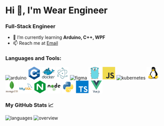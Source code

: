 <h1 align="left">Hi 👋, I'm Wear Engineer</h1>

<h3 align="left">Full-Stack Engineer</h3>

- 🌱 I’m currently learning **Arduino, C++, WPF**
- 📫 Reach me at [Email](mailto:hi@wearzdk.me)

<h3 align="left">Languages and Tools:</h3>
<p align="left">
    <img src="https://cdn.worldvectorlogo.com/logos/arduino-1.svg" alt="arduino" width="40"/>
    <img src="https://raw.githubusercontent.com/devicons/devicon/master/icons/cplusplus/cplusplus-original.svg" alt="cplusplus" width="40"/>
    <img src="https://raw.githubusercontent.com/devicons/devicon/master/icons/docker/docker-original-wordmark.svg" alt="docker" width="40"/>
    <img src="https://raw.githubusercontent.com/devicons/devicon/master/icons/electron/electron-original.svg" alt="electron" width="40"/>
    <img src="https://www.vectorlogo.zone/logos/figma/figma-icon.svg" alt="figma" width="40"/>
    <img src="https://raw.githubusercontent.com/devicons/devicon/master/icons/go/go-original.svg" alt="go" width="40"/>
    <img src="https://raw.githubusercontent.com/devicons/devicon/master/icons/javascript/javascript-original.svg" alt="javascript" width="40"/>
    <img src="https://www.vectorlogo.zone/logos/kubernetes/kubernetes-icon.svg" alt="kubernetes" width="40"/>
    <img src="https://raw.githubusercontent.com/devicons/devicon/master/icons/linux/linux-original.svg" alt="linux" width="40"/>
    <img src="https://raw.githubusercontent.com/devicons/devicon/master/icons/mongodb/mongodb-original-wordmark.svg" alt="mongodb" width="40"/>
    <img src="https://raw.githubusercontent.com/devicons/devicon/master/icons/mysql/mysql-original-wordmark.svg" alt="mysql" width="40"/>
    <img src="https://raw.githubusercontent.com/devicons/devicon/master/icons/nginx/nginx-original.svg" alt="nginx" width="40"/>
    <img src="https://raw.githubusercontent.com/devicons/devicon/master/icons/nodejs/nodejs-original-wordmark.svg" alt="nodejs" width="40"/>
    <img src="https://raw.githubusercontent.com/devicons/devicon/master/icons/python/python-original.svg" alt="python" width="40"/>
    <img src="https://raw.githubusercontent.com/devicons/devicon/master/icons/typescript/typescript-original.svg" alt="typescript" width="40"/>
    <img src="https://raw.githubusercontent.com/devicons/devicon/master/icons/vuejs/vuejs-original-wordmark.svg" alt="vuejs" width="40"/>
</p>

<h3 align="left">My GitHub Stats 📈</h3>

![languages](https://github-readme.wearzdk.me/api/top-langs?username=wearzdk&show_icons=true&title_color=5657f5&text_color=7575ff&locale=en&layout=compact&theme=radical&hide_border=true&count_private=true)
![overview](https://github-readme.wearzdk.me/api?username=wearzdk&show_icons=true&title_color=5657f5&text_color=7575ff&theme=radical&hide_border=true&hide=issues&count_private=true)
